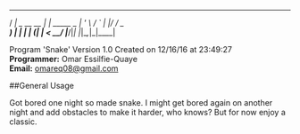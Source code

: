   
  
 ____              _        
/ ___| _ __   __ _| | _____ 
\___ \| '_ \ / _` | |/ / _ \
 ___) | | | | (_| |   <  __/
|____/|_| |_|\__,_|_|\_\___|
                            
  
  
Program 'Snake' Version 1.0 Created on 12/16/16 at 23:49:27  
__Programmer:__ Omar Essilfie-Quaye  
__Email:__ omareq08@gmail.com  
  
##General Usage

Got bored one night so made snake. I might get bored again on another night and add obstacles to make it harder, who knows? But for now enjoy a classic.
